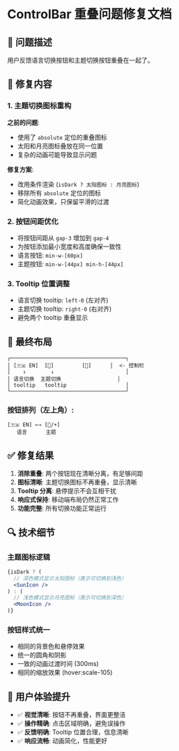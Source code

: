 # ControlBar 重叠问题修复文档

## 🔧 问题描述
用户反馈语言切换按钮和主题切换按钮重叠在一起了。

## 🎯 修复内容

### 1. 主题切换图标重构
**之前的问题**:
- 使用了 `absolute` 定位的重叠图标
- 太阳和月亮图标叠放在同一位置
- 复杂的动画可能导致显示问题

**修复方案**:
- 改用条件渲染 (`isDark ? 太阳图标 : 月亮图标`)
- 移除所有 `absolute` 定位的图标
- 简化动画效果，只保留平滑的过渡

### 2. 按钮间距优化
- 将按钮间距从 `gap-3` 增加到 `gap-4`
- 为按钮添加最小宽度和高度确保一致性
- 语言按钮: `min-w-[60px]`
- 主题按钮: `min-w-[44px] min-h-[44px]`

### 3. Tooltip 位置调整
- 语言切换 tooltip: `left-0` (左对齐)
- 主题切换 tooltip: `right-0` (右对齐)
- 避免两个 tooltip 重叠显示

## 📱 最终布局

```
┌─────────────────────────────────────┐
│ [🇹🇼 EN]  [🌙]         [📌]      │  <- 控制栏
│    ↓        ↓                       │
│ 语言切换  主题切换                  │
│ tooltip   tooltip                   │
└─────────────────────────────────────┘
```

### 按钮排列（左上角）:
```
[🇹🇼 EN] ←→ [🌙/☀️]
   语言      主题
```

## ✅ 修复结果

1. **消除重叠**: 两个按钮现在清晰分离，有足够间距
2. **图标清晰**: 主题切换图标不再重叠，显示清晰
3. **Tooltip 分离**: 悬停提示不会互相干扰
4. **响应式保持**: 移动端布局仍然正常工作
5. **功能完整**: 所有切换功能正常运行

## 🔍 技术细节

### 主题图标逻辑
```jsx
{isDark ? (
  // 深色模式显示太阳图标（表示可切换到浅色）
  <SunIcon />
) : (
  // 浅色模式显示月亮图标（表示可切换到深色）
  <MoonIcon />
)}
```

### 按钮样式统一
- 相同的背景色和悬停效果
- 统一的圆角和阴影
- 一致的动画过渡时间 (300ms)
- 相同的缩放效果 (hover:scale-105)

## 🎯 用户体验提升

- ✅ **视觉清晰**: 按钮不再重叠，界面更整洁
- ✅ **操作精确**: 点击区域明确，避免误操作
- ✅ **反馈明确**: Tooltip 位置合理，信息清晰
- ✅ **响应流畅**: 动画简化，性能更好
